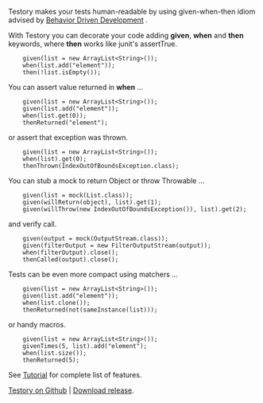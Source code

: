 Testory makes your tests human-readable by using given-when-then idiom advised by [Behavior Driven Development](http://en.wikipedia.org/wiki/Behavior_Driven_Development) .

With Testory you can decorate your code adding **given**, **when** and **then** keywords, where **then** works like junit's assertTrue.

        given(list = new ArrayList<String>());
        when(list.add("element"));
        then(!list.isEmpty());

You can assert value returned in **when** ...

        given(list = new ArrayList<String>());
        given(list.add("element"));
        when(list.get(0));
        thenReturned("element");

or assert that exception was thrown.

        given(list = new ArrayList<String>());
        when(list).get(0);
        thenThrown(IndexOutOfBoundsException.class);

You can stub a mock to return Object or throw Throwable ...

        given(list = mock(List.class));
        given(willReturn(object), list).get(1);
        given(willThrow(new IndexOutOfBoundsException()), list).get(2);

and verify call.

        given(output = mock(OutputStream.class));
        given(filterOutput = new FilterOutputStream(output));
        when(filterOutput).close();
        thenCalled(output).close();

Tests can be even more compact using matchers ...

        given(list = new ArrayList<String>());
        given(list.add("element"));
        when(list.clone());
        thenReturned(not(sameInstance(list)));

or handy macros.

        given(list = new ArrayList<String>());
        givenTimes(5, list).add("element");
        when(list.size());
        thenReturned(5);

See [Tutorial](main/doc/tutorial.md) for complete list of features.

[Testory on Github](https://github.com/maciejmikosik/testory) |
[Download release](https://github.com/maciejmikosik/testory/releases).
